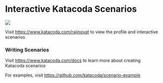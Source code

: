 # Interactive Katacoda Scenarios

[![](http://shields.katacoda.com/katacoda/rajinovat/count.svg)](https://www.katacoda.com/rajinovat "Get your profile on Katacoda.com")

Visit https://www.katacoda.com/rajinovat to view the profile and interactive scenarios

### Writing Scenarios
Visit https://www.katacoda.com/docs to learn more about creating Katacoda scenarios

For examples, visit https://github.com/katacoda/scenario-example
